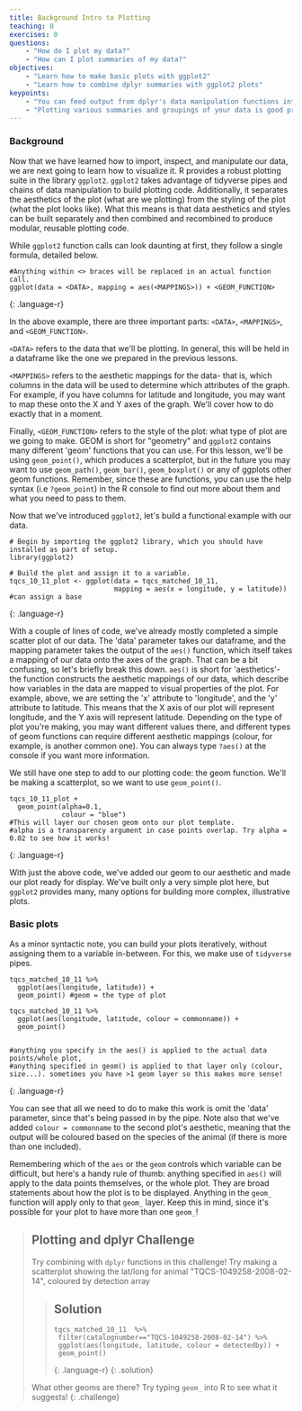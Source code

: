 ```yaml
---
title: Background Intro to Plotting
teaching: 0
exercises: 0
questions:
    - "How do I plot my data?"
    - "How can I plot summaries of my data?"
objectives:
    - "Learn how to make basic plots with ggplot2"
    - "Learn how to combine dplyr summaries with ggplot2 plots"
keypoints:
    - "You can feed output from dplyr's data manipulation functions into ggplot using pipes."
    - "Plotting various summaries and groupings of your data is good practice at the exploratory phase, and dplyr and ggplot make iterating different ideas straightforward."	  
---
```

### Background

Now that we have learned how to import, inspect, and manipulate our data, we are next going to learn how to visualize it. R provides a robust plotting suite in the library `ggplot2`. `ggplot2` takes advantage of tidyverse pipes and chains of data manipulation to build plotting code. Additionally, it separates the aesthetics of the plot (what are we plotting) from the styling of the plot (what the plot looks like). What this means is that data aesthetics and styles can be built separately and then combined and recombined to produce modular, reusable plotting code.

While `ggplot2` function calls can look daunting at first, they follow a single formula, detailed below.

~~~
#Anything within <> braces will be replaced in an actual function call.
ggplot(data = <DATA>, mapping = aes(<MAPPINGS>)) + <GEOM_FUNCTION>
~~~
{: .language-r}

In the above example, there are three important parts: `<DATA>`, `<MAPPINGS>`, and `<GEOM_FUNCTION>`.

`<DATA>` refers to the data that we'll be plotting. In general, this will be held in a dataframe like the one we prepared in the previous lessons.

`<MAPPINGS>` refers to the aesthetic mappings for the data- that is, which columns in the data will be used to determine which attributes of the graph. For example, if you have columns for latitude and longitude, you may want to map these onto the X and Y axes of the graph. We'll cover how to do exactly that in a moment.

Finally, `<GEOM_FUNCTION>` refers to the style of the plot: what type of plot are we going to make. GEOM is short for "geometry" and `ggplot2` contains many different 'geom' functions that you can use. For this lesson, we'll be using `geom_point()`, which produces a scatterplot, but in the future you may want to use `geom_path()`, `geom_bar()`, `geom_boxplot()` or any of ggplots other geom functions. Remember, since these are functions, you can use the help syntax (i.e `?geom_point`) in the R console to find out more about them and what you need to pass to them.

Now that we've introduced `ggplot2`, let's build a functional example with our data.

~~~
# Begin by importing the ggplot2 library, which you should have installed as part of setup.
library(ggplot2)

# Build the plot and assign it to a variable.
tqcs_10_11_plot <- ggplot(data = tqcs_matched_10_11,
                          mapping = aes(x = longitude, y = latitude)) #can assign a base
~~~
{: .language-r}

With a couple of lines of code, we've already mostly completed a simple scatter plot of our data. The 'data' parameter takes our dataframe, and the mapping parameter takes the output of the `aes()` function, which itself takes a mapping of our data onto the axes of the graph. That can be a bit confusing, so let's briefly break this down. `aes()` is short for 'aesthetics'- the function constructs the aesthetic mappings of our data, which describe how variables in the data are mapped to visual properties of the plot. For example, above, we are setting the 'x' attribute to 'longitude', and the 'y' attribute to latitude. This means that the X axis of our plot will represent longitude, and the Y axis will represent latitude. Depending on the type of plot you're making, you may want different values there, and different types of geom functions can require different aesthetic mappings (colour, for example, is another common one). You can always type `?aes()` at the console if you want more information.

We still have one step to add to our plotting code: the geom function. We'll be making a scatterplot, so we want to use `geom_point()`.

~~~
tqcs_10_11_plot +
  geom_point(alpha=0.1,
             colour = "blue")  
#This will layer our chosen geom onto our plot template.
#alpha is a transparency argument in case points overlap. Try alpha = 0.02 to see how it works!
~~~
{: .language-r}

With just the above code, we've added our geom to our aesthetic and made our plot ready for display. We've built only a very simple plot here, but `ggplot2` provides many, many options for building more complex, illustrative plots.

### Basic plots

As a minor syntactic note, you can build your plots iteratively, without assigning them to a variable in-between. For this, we make use of `tidyverse` pipes.
~~~
tqcs_matched_10_11 %>%  
  ggplot(aes(longitude, latitude)) +
  geom_point() #geom = the type of plot

tqcs_matched_10_11 %>%  
  ggplot(aes(longitude, latitude, colour = commonname)) +
  geom_point()


#anything you specify in the aes() is applied to the actual data points/whole plot,
#anything specified in geom() is applied to that layer only (colour, size...). sometimes you have >1 geom layer so this makes more sense!

~~~
{: .language-r}

You can see that all we need to do to make this work is omit the 'data' parameter, since that's being passed in by the pipe. Note also that we've added `colour = commonname` to the second plot's aesthetic, meaning that the output will be coloured based on the species of the animal (if there is more than one included).

Remembering which of the `aes` or the `geom` controls which variable can be difficult, but here's a handy rule of thumb: anything specified in `aes()` will apply to the data points themselves, or the whole plot. They are broad statements about how the plot is to be displayed. Anything in the `geom_` function will apply only to that `geom_` layer. Keep this in mind, since it's possible for your plot to have more than one `geom_`!

> ## Plotting and dplyr Challenge
>
> Try combining with `dplyr` functions in this challenge!
> Try making a scatterplot showing the lat/long for animal "TQCS-1049258-2008-02-14", coloured by detection array
> > ## Solution
> > ~~~
> > tqcs_matched_10_11  %>%  
> >  filter(catalognumber=="TQCS-1049258-2008-02-14") %>%
> >  ggplot(aes(longitude, latitude, colour = detectedby)) +
> >  geom_point()
> > ~~~
> > {: .language-r}
> {: .solution}
>
> What other geoms are there? Try typing `geom_` into R to see what it suggests!
{: .challenge}
